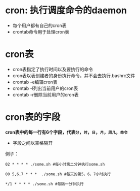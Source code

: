 # cron: 执行调度命令的daemon
* 每个用户都有自己的cron表
* crontab命令用于处理cron表


# cron表
* cron表指定了执行时间以及要执行的命令
* cron表以表创建者的身份执行命令，并不会去执行.bashrc文件
* crontab -e编辑cron表
* crontab -l列出当前用户的cron表
* crontab -r删除当前用户的cron表

# cron表的字段
__cron表中的每一行有6个字段，代表`分`，`时`，`日`，`月`，`周几`，`命令`__


* 字段之间以空格隔开

 例子：

    02 * * * * ./some.sh #每小时第二分钟执行some.sh
    
    00 5,6,7 * * *  ./some.sh #每天的第5，6，7小时执行
    
    */1 * * * * ./some.sh #每隔一分钟执行

